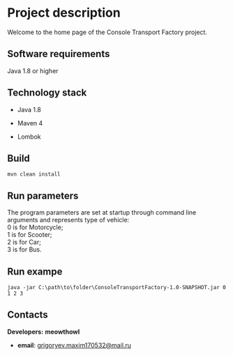 # Project description

Welcome to the home page of the Console Transport Factory project.

## Software requirements

Java 1.8 or higher

## Technology stack
- Java 1.8

- Maven 4

- Lombok

## Build

  ```
mvn clean install
  ```
  
## Run parameters

The program parameters are set at startup through command line arguments and represents type of vehicle:  
  0 is for Motorcycle;  
  1 is for Scooter;  
  2 is for Car;  
  3 is for Bus.  

## Run exampe

  ```
  java -jar C:\path\to\folder\ConsoleTransportFactory-1.0-SNAPSHOT.jar 0 1 2 3
  ```

## Contacts
**Developers:**
**meowthowl**
- **email**: grigoryev.maxim170532@mail.ru
